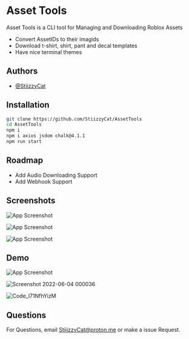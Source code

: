
# Asset Tools
Asset Tools is a CLI tool for Managing and Downloading Roblox Assets

- Convert AssetIDs to their imagids
- Download t-shirt, shirt, pant and decal templates
- Have nice terminal themes


## Authors

- [@StiizzyCat](https://github.com/StiizzyCat)


## Installation

```bash
git clone https://github.com/StiizzyCat/AssetTools
cd AssetTools
npm i
npm i axios jsdom chalk@4.1.1
npm run start
```
    
## Roadmap

- Add Audio Downloading Support
- Add Webhook Support


## Screenshots
![App Screenshot](https://i.ibb.co/XZZZSL8/Picture.png)

![App Screenshot](https://i.ibb.co/1GX0sqC/ree-Reee.png)

![App Screenshot](https://i.ibb.co/jwcYgqR/saved.png)


## Demo

![App Screenshot](https://i.ibb.co/7r24vhv/ezgif-4-1282c1da8e.gif)

![Screenshot 2022-06-04 000036](https://user-images.githubusercontent.com/90114741/171988550-e5a81c78-1cff-48eb-8f70-cc00efbf062f.png)

![Code_l71NfhYizM](https://user-images.githubusercontent.com/90114741/171988771-cc4c715e-09df-4d5c-8dd8-0dfb67f539ce.gif)

## Questions

For Questions, email StiiizzyCat@proton.me or make a issue Request.

